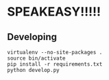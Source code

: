 # SPEAKEASY!!!!!

## Developing

```
virtualenv --no-site-packages .
source bin/activate
pip install -r requirements.txt
python develop.py
```
